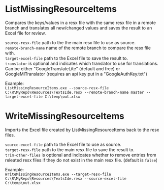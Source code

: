 # ListMissingResourceItems
Compares the keys/values in a resx file with the same resx file in a remote branch and translates all new/changed values and saves the result to an Excel file for review.

`source-resx-file` path to the the main resx file to use as source.  
`remote-branch-name` name of the remote branch to compare the resx file with.  
`target-excel-file` path to the Excel file to save the result to.  
`translator` is optional and indicates which translator to use for translations. Can be either "GoogleTranslateLite" (default and free) or GoogleMlTranslator (requires an api key put in a "GoogleAuthKey.txt")  

Example:  
`ListMissingResourceItems.exe --source-resx-file C:\R\MyRepo\Resources\TextsIde.resx --remote-branch-name master --target-excel-file C:\temp\out.xlsx`

# WriteMissingResourceItems
Imports the Excel file created by ListMissingResourceItems back to the resx files.  

`source-excel-file` path to the Excel file to use as source.  
`target-resx-file` path to the main resx file to save the result to.  
`trim-other-files` is optional and indicates whether to remove entries from releated resx files if they do not exist in the main resx file. (default is `false`)  

Example:  
`WriteMissingResourceItems.exe --target-resx-file C:\R\MyRepo\Resources\TextsIde.resx --source-excel-file C:\temp\out.xlsx`
